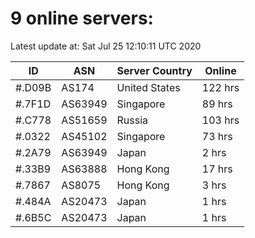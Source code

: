 # 9 online servers:

Latest update at: Sat Jul 25 12:10:11 UTC 2020

| ID | ASN | Server Country | Online |
| -- | --- | -------------- | ------ |
| #.D09B | AS174 | United States | 122 hrs |
| #.7F1D | AS63949 | Singapore | 89 hrs |
| #.C778 | AS51659 | Russia | 103 hrs |
| #.0322 | AS45102 | Singapore | 73 hrs |
| #.2A79 | AS63949 | Japan | 2 hrs |
| #.33B9 | AS63888 | Hong Kong | 17 hrs |
| #.7867 | AS8075 | Hong Kong | 3 hrs |
| #.484A | AS20473 | Japan | 1 hrs |
| #.6B5C | AS20473 | Japan | 1 hrs |

